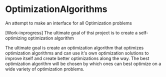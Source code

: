 # OptimizationAlgorithms
An attempt to make an interface for all Optimization problems

[Work-inprogress]
The ultimate goal of thsi project is to create a self-optimizing optimization algorithm

The ultimate goal is create an optimization algorithm that optimizes optimization algorithms and can use it's own optimization solutions to improve itself and create better optimizations along the way.
The best optimization algorithm will be chosen by which ones can best optimize on a wide variety of optimization problems.
